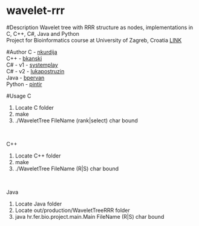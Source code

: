 wavelet-rrr
===========
#Description
Wavelet tree with RRR structure as nodes, implementations in C, C++, C#, Java and Python<br />
Project for Bioinformatics course at University of Zagreb, Croatia [LINK](http://www.fer.unizg.hr/en/course/bio)

#Author
C - [nkurdija](http://github.com/nkurdija)<br />
C++ - [bkanski](http://github.com/bkanski)<br />
C# - v1 - [systemplay](http://github.com/systemplay)<br />
C# - v2 - [lukapostruzin](http://github.com/lukapostruzin)<br />
Java - [bpervan](http://github.com/bpervan)<br />
Python - [pintir](http://github.com/pintir)<br />

#Usage
C<br />
1. Locate C folder<br />
2. make<br />
3. ./WaveletTree FileName (rank|select) char bound<br />
<br />

C++<br />
1. Locate C++ folder<br />
2. make<br />
3. ./WaveletTree FileName (R|S) char bound<br />
<br />

Java<br />
1. Locate Java folder<br />
2. Locate out/production/WaveletTreeRRR folder<br />
2. java hr.fer.bio.project.main.Main FileName (R|S) char bound<br />
<br />
